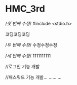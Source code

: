 # HMC_3rd

/*첫 번째 수정*/
#include <stdio.h>

코딩코딩코딩

/*두 번째 수정*/
수정수정수정

/*세 번째 수정*/
1111111111

//로그인 기능 개발

//패스워드 기능 개발...
......
...